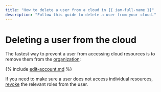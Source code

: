 ```yaml
---
title: "How to delete a user from a cloud in {{ iam-full-name }}"
description: "Follow this guide to delete a user from your cloud."
---
```


# Deleting a user from the cloud

The fastest way to prevent a user from accessing cloud resources is to remove them from the [organization](../../../organization/):

{% include [edit-account.md](../../../_includes/organization/remove-user.md) %}

If you need to make sure a user does not access individual resources, [revoke](../roles/revoke.md) the relevant roles from the user.
